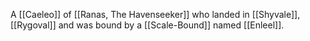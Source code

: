 A [[Caeleo]] of [[Ranas, The Havenseeker]] who landed in [[Shyvale]], [[Rygoval]] and was bound by a [[Scale-Bound]] named [[Enleel]].